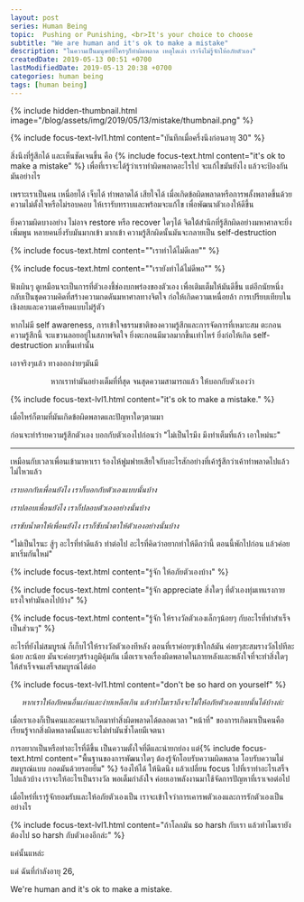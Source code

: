 ```yaml
---
layout: post 
series: Human Being
topic:  Pushing or Punishing, <br>It's your choice to choose
subtitle: "We are human and it's ok to make a mistake"
description: "ในความเป็นมนุษย์ที่ใครๆก็ทำผิดพลาด เหตุใดเล่า เราจึงไม่รู้จักให้อภัยตัวเอง"
createdDate: 2019-05-13 00:51 +0700
lastModifiedDate: 2019-05-13 20:38 +0700
categories: human being
tags: [human being]
---
```

{% include hidden-thumbnail.html image="/blog/assets/img/2019/05/13/mistake/thumbnail.png" %}

{% include focus-text-lvl1.html content="บันทึกเมื่อครึ่งนึงก่อนอายุ 30" %}

สิ่งนึงที่รู้สึกได้ และเห็นชัดเจนขึ้น คือ {% include focus-text.html content="it's ok to make a mistake" %} เพื่อที่เราจะได้รู้ว่าเราทำผิดพลาดอะไรไป จะแก้ไขมันยังไง แล้วจะป้องกันมันอย่างไร 

เพราะเราเป็นคน เหนื่อยได้ เจ็บได้ ทำพลาดได้ เสียใจได้ เมื่อเกิดข้อผิดพลาดหรือการพลั้งพลาดขึ้นด้วยความไม่ตั้งใจหรือไม่รอบคอบ ให้เรารับทราบและพร้อมจะแก้ไข เพื่อพัฒนาตัวเองให้ดีขึ้น

ยิ่งความผิดบางอย่าง ไม่อาจ restore หรือ recover ใดๆได้ จิตใต้สำนึกที่รู้สึกผิดอย่างมหาศาลจะยิ่งเพิ่มพูน หลายคนยิ่งรับมันมากเข้า มากเข้า ความรู้สึกผิดนั้นมันจะกลายเป็น self-destruction

{% include focus-text.html content="\"เราทำได้ไม่ดีเลย\"" %}

{% include focus-text.html content="\"เรายังทำได้ไม่ดีพอ\"" %}

ฟังเผินๆ ดูเหมือนจะเป็นการที่ตัวเองชี้ช่องบกพร่องของตัวเอง เพื่อเติมเต็มให้มันดีขึ้น แต่อีกนัยหนึ่งกลับเป็นชุดความคิดที่สร้างความกดดันมหาศาลทางจิตใจ ก่อให้เกิดความเหนื่อยล้า การเปรียบเทียบในเชิงลบและความเครียดแบบไม่รู้ตัว

หากไม่มี self awareness, การเข้าใจธรรมชาติของความรู้สึกและการจัดการที่เหมาะสม ตะกอนความรู้สึกนี้ จะแขวนลอยอยู่ในสภาพจิตใจ ยิ่งตะกอนมีมวลมากขึ้นเท่าไหร่ ยิ่งก่อให้เกิด self-destruction มากขึ้นเท่านั้น

เอาจริงๆแล้ว ทางออกง่ายๆมันมี

<p style="text-align: center;"><span>หากเราทำมันอย่างเต็มที่ที่สุด จนสุดความสามารถแล้ว ให้บอกกับตัวเองว่า </span></p>

{% include focus-text-lvl1.html content="it's ok to make a mistake." %}

เมื่อไหร่ก็ตามที่มันเกิดข้อผิดพลาดและปัญหาใดๆตามมา 

ก่อนจะทำร้ายความรู้สึกตัวเอง บอกกับตัวเองไปก่อนว่า "ไม่เป็นไรมึง มึงทำเต็มที่แล้ว เอาใหม่นะ"

---

เหมือนกับเวลาเพื่อนเข้ามาหาเรา ร้องไห้ฟูมฟายเสียใจกับอะไรสักอย่างที่เค้ารู้สึกว่าเค้าทำพลาดไปแล้ว ไม่ไหวแล้ว

<i>เราบอกกับเพื่อนยังไง เราก็บอกกับตัวเองแบบนั้นบ้าง </i>

<i>เราปลอบเพื่อนยังไง เราก็ปลอบตัวเองอย่างนั้นบ้าง </i>

<i>เราซับน้ำตาให้เพื่อนยังไง เราก็ซับน้ำตาให้ตัวเองอย่างนั้นบ้าง</i>

"ไม่เป็นไรนะ สู้ๆ อะไรที่ทำดีแล้ว ทำต่อไป อะไรที่คิดว่าอยากทำให้ดีกว่านี้ ตอนนี้พักไปก่อน แล้วค่อยมาเริ่มกันใหม่"

{% include focus-text.html content="รู้จัก ให้อภัยตัวเองบ้าง" %}

{% include focus-text.html content="รู้จัก appreciate สิ่งใดๆ ที่ตัวเองทุ่มเทแรงกายแรงใจทำมันลงไปบ้าง" %}

{% include focus-text.html content="รู้จัก ให้รางวัลตัวเองเล็กๆน้อยๆ กับอะไรที่ทำสำเร็จเป็นส่วนๆ" %}

อะไรที่ยังไม่สมบูรณ์ ก็เก็บไว้ให้รางวัลตัวเองทีหลัง ตอนที่เราค่อยๆเข้าใกล้มัน ค่อยๆสะสมรางวัลไปทีละน้อย ละน้อย มันจะค่อยๆสร้างภูมิคุ้มกัน เมื่อเราเจอเรื่องผิดพลาดในภายหลังและพลังใจที่จะทำสิ่งใดๆ ให้สำเร็จจนเสร็จสมบูรณ์ได้ต่อ

{% include focus-text-lvl1.html content="don't be so hard on yourself" %}

<p style="text-align: center;"><span><i>หากเราให้อภัยคนอื่นเก่งและง่ายเหลือเกิน แล้วทำไมเราถึงจะไม่ให้อภัยตัวเองแบบนั้นได้บ้างล่ะ</i></span></p>

เมื่อเราเองก็เป็นคนและคนเราเกิดมาทำสิ่งผิดพลาดได้ตลอดเวลา "หน้าที่" ของการเกิดมาเป็นคนคือเรียนรู้จากสิ่งผิดพลาดนั้นและจะไม่ทำมันซ้ำโดยมีเจตนา

การอยากเป็นหรือทำอะไรที่ดีขึ้น เป็นความตั้งใจที่ดีและน่ายกย่อง แต่{% include focus-text.html content="พื้นฐานของการพัฒนาใดๆ ต้องรู้จักโอบรับความผิดพลาด โอบรับความไม่สมบูรณ์แบบ กอดมันด้วยรอยยิ้ม" %} ร้องไห้ได้ ให้นิดนึง แล้วเปลี่ยน focus ไปที่เราทำอะไรเสร็จไปแล้วบ้าง เราจะให้อะไรเป็นรางวัล พอเต็มกำลังใจ ค่อยเอาพลังงานมาใช้จัดการปัญหาที่เราเจอต่อไป

เมื่อไหร่ที่เรารู้จักยอมรับและให้อภัยตัวเองเป็น เราจะเข้าใจว่าการเคารพตัวเองและการรักตัวเองเป็นอย่างไร

{% include focus-text-lvl1.html content="ถ้าโลกมัน so harsh กับเรา แล้วทำไมเรายังต้องไป so harsh กับตัวเองอีกล่ะ" %}

แค่นั้นแหล่ะ

แด่ ฉันที่กำลังอายุ 26,

We're human and it's ok to make a mistake.

